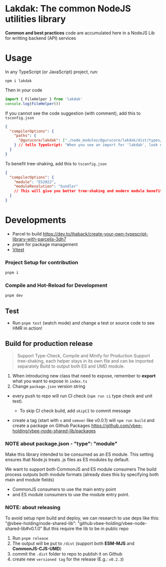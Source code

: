 # Lakdak: The common NodeJS utilities library

**Common and best practices** code are accumulated here in a NodeJS Lib for writting backend (API) services

# Usage

In any TypeScript (or JavaScript) project, run:

`npm i lakdak`

Then in your code

```js
import { FileHelper } from 'lakdak'
console.log(FileHelper())
```

If you cannot see the code suggestion (with comment), add this to `tsconfig.json`

```json
{
  "compilerOptions": {
    "paths": {
      "@gurucore/lakdak": ["./node_modules/@gurucore/lakdak/dist/types/index.d.ts"]
    } // tells TypeScript: "When you see an import for 'lakdak', look exactly here for the types"
  }
}
```

To benefit tree-shaking, add this to `tsconfig.json`

```json
{
  "compilerOptions": {
    "module": "ES2022",
    "moduleResolution": "bundler"
    // This will give you better tree-shaking and modern module benefits
  }
}
```

# Developments

- Parcel to build https://dev.to/ihaback/create-your-own-typescript-library-with-parceljs-3dh7
- _pnpm_ for package management
- [Vitest](https://vitest.dev)

### Project Setup for contribution

```sh
pnpm i
```

### Compile and Hot-Reload for Development

```sh
pnpm dev
```

## Test

- Run `pnpm test` (watch mode) and change a test or source code to see HMR in action!

## Build for production release

> Support Type-Check, Compile and Minify for Production
> Support tree-shaking, each helper stays in its own file and can be imported separately
> Build to output both ES and UMD module.

1. When introducing new class that need to expose, remember to **export** what you want to expose in `index.ts`
1. Change `package.json` version string

- every push to repo will run CI check (`npm run ci` type check and unit test).

  - To skip CI check build, add `skipCI` to commit message

- create a tag (start with `v` and `semver` like v0.0.1) will `npm run build` and create a package on Github Packages https://github.com/vbee-holding/vbee-node-shared-lib/packages

### NOTE about package.json - "type": "module"

Make this library intended to be consumed as an ES module.
This setting ensures that Node.js treats .js files as ES modules by default.

We want to support both CommonJS and ES module consumers
The build process outputs both module formats (already does this by specifying both main and module fields)

- CommonJS consumers to use the main entry point
- and ES module consumers to use the module entry point.

### NOTE: about releasing

To avoid setup npm build and deploy, we can research to use deps like this: "@vbee-holding/node-shared-lib": "github:vbee-holding/vbee-node-shared-lib#v0.1.0"
But this require the lib to be in public repo

1. Run `pnpm release`
1. The output will be put to `/dist` (support both **ESM-MJS** and **CommonJS-CJS-UMD**)
1. commit the `.dist` folder to repo to publish it on Github
1. create new `versioned tag` for the release (E.g.: `v0.2.3`)

